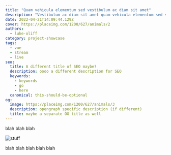 ```yaml
---
title: "Quam vehicula elementum sed vestibulum ac diam sit amet"
description: "Vestibulum ac diam sit amet quam vehicula elementum sed sit amet dui. Cras ultricies ligula sed magna dictum porta."
date: 2022-04-21T14:09:44.129Z
cover: https://placeimg.com/1200/627/animals/2
authors:
  - luke-oliff
category: project-showcase
tags:
  - vue
  - stream
  - live
seo:
  title: A different title of SEO maybe?
  description: oooo a different description for SEO
  keywords:
    - keywords
    - go
    - here
  canonical: this-should-be-optional
og:
  image: https://placeimg.com/1200/627/animals/3
  description: opengraph specific description (if different)
  title: maybe a separate OG title as well
---
```


blah blah blah

![stuff](https://placeimg.com/1200/627/animals/3 "blah")

blah blah blah blah blah

